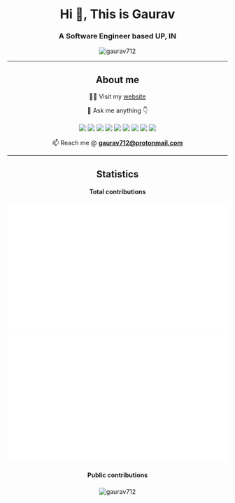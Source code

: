 <div align="center">

<h1 align="center">Hi 👋, This is Gaurav</h1>
<h3 align="center">A Software Engineer based UP, IN</h3>

<p align="center"> <img src="https://hits.seeyoufarm.com/api/count/incr/badge.svg?url=https%3A%2F%2Fgithub.com%2F{gaurav712}1212%2Fhit-counter" alt="gaurav712" /> </p>

<hr/>
<h2 align="center">About me</h2>
<center>

👨‍💻 Visit my [website](https://gaurav712.github.io)

💬 Ask me anything 👇<br/><br/>
<img src="https://img.shields.io/badge/React_Native-20232A?style=for-the-badge&logo=react&logoColor=61DAFB"/>
<img src="https://img.shields.io/badge/React-20232A?style=for-the-badge&logo=react&logoColor=61DAFB"/>
<img src="https://img.shields.io/badge/TypeScript-007ACC?style=for-the-badge&logo=typescript&logoColor=white"/>
<img src="https://img.shields.io/badge/Kotlin-0095D5?&style=for-the-badge&logo=kotlin&logoColor=white"/>
<img src="https://img.shields.io/badge/C-00599C?style=for-the-badge&logo=c&logoColor=white"/>
<img src="https://img.shields.io/badge/C%2B%2B-00599C?style=for-the-badge&logo=c%2B%2B&logoColor=white"/>
<img src="https://img.shields.io/badge/Python-14354C?style=for-the-badge&logo=python&logoColor=white"/>
<img src="https://img.shields.io/badge/Rust-000000?style=for-the-badge&logo=rust&logoColor=white"/>
<img src="https://img.shields.io/badge/Artix_Linux-10A0CC?style=for-the-badge&logo=artix-linux&logoColor=white"/>

📫 Reach me @ **gaurav712@protonmail.com**

<hr/>
<h2 align="center">Statistics</h2>
<h4 align="center">Total contributions</h4>

![](https://raw.githubusercontent.com/gaurav712/github_stats/master/generated/overview.svg)
![](https://raw.githubusercontent.com/gaurav712/github_stats/master/generated/languages.svg)
<h4 align="center">Public contributions</h4>
<img align="center" src="https://github-readme-streak-stats.herokuapp.com/?user=gaurav712&" alt="gaurav712" />

</div>
